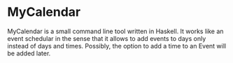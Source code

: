# MyCalendar
MyCalendar is a small command line tool written in Haskell. It works like an event schedular in the sense that 
it allows to add events to days only instead of days and times. Possibly, the option to add a time to an Event will 
be added later.
